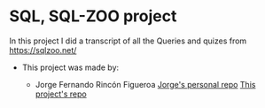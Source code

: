  # SQL, SQL-ZOO project
In this project I did a transcript of all the Queries and quizes from https://sqlzoo.net/



* This project was made by:
  
  * Jorge Fernando Rincón Figueroa
  [Jorge's personal repo](https://github.com/jofer86)
  [This project's repo](https://github.com/jofer86/sql-zoo)
